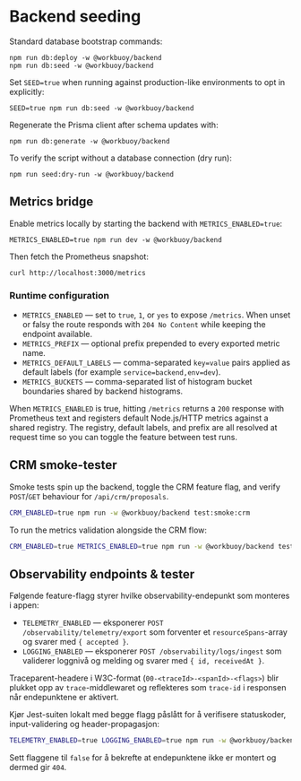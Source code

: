 # Backend seeding

Standard database bootstrap commands:

```
npm run db:deploy -w @workbuoy/backend
npm run db:seed -w @workbuoy/backend
```

Set `SEED=true` when running against production-like environments to opt in explicitly:

```
SEED=true npm run db:seed -w @workbuoy/backend
```

Regenerate the Prisma client after schema updates with:

```
npm run db:generate -w @workbuoy/backend
```

To verify the script without a database connection (dry run):

```
npm run seed:dry-run -w @workbuoy/backend
```

## Metrics bridge

Enable metrics locally by starting the backend with `METRICS_ENABLED=true`:

```
METRICS_ENABLED=true npm run dev -w @workbuoy/backend
```

Then fetch the Prometheus snapshot:

```
curl http://localhost:3000/metrics
```

### Runtime configuration

- `METRICS_ENABLED` &mdash; set to `true`, `1`, or `yes` to expose `/metrics`. When unset or falsy the route responds with `204 No Content` while keeping the endpoint available.
- `METRICS_PREFIX` &mdash; optional prefix prepended to every exported metric name.
- `METRICS_DEFAULT_LABELS` &mdash; comma-separated `key=value` pairs applied as default labels (for example `service=backend,env=dev`).
- `METRICS_BUCKETS` &mdash; comma-separated list of histogram bucket boundaries shared by backend histograms.

When `METRICS_ENABLED` is true, hitting `/metrics` returns a `200` response with Prometheus text and registers default Node.js/HTTP metrics against a shared registry. The registry, default labels, and prefix are all resolved at request time so you can toggle the feature between test runs.

## CRM smoke-tester

Smoke tests spin up the backend, toggle the CRM feature flag, and verify `POST`/`GET` behaviour for `/api/crm/proposals`.

```bash
CRM_ENABLED=true npm run -w @workbuoy/backend test:smoke:crm
```

To run the metrics validation alongside the CRM flow:

```bash
CRM_ENABLED=true METRICS_ENABLED=true npm run -w @workbuoy/backend test:smoke
```

## Observability endpoints & tester

Følgende feature-flagg styrer hvilke observability-endepunkt som monteres i appen:

- `TELEMETRY_ENABLED` &mdash; eksponerer `POST /observability/telemetry/export` som forventer et `resourceSpans`-array og svarer med `{ accepted }`.
- `LOGGING_ENABLED` &mdash; eksponerer `POST /observability/logs/ingest` som validerer loggnivå og melding og svarer med `{ id, receivedAt }`.

Traceparent-headere i W3C-format (`00-<traceId>-<spanId>-<flags>`) blir plukket opp av `trace`-middlewaret og reflekteres som `trace-id` i responsen når endepunktene er aktivert.

Kjør Jest-suiten lokalt med begge flagg påslått for å verifisere statuskoder, input-validering og header-propagasjon:

```bash
TELEMETRY_ENABLED=true LOGGING_ENABLED=true npm run -w @workbuoy/backend test:observability
```

Sett flaggene til `false` for å bekrefte at endepunktene ikke er montert og dermed gir `404`.
